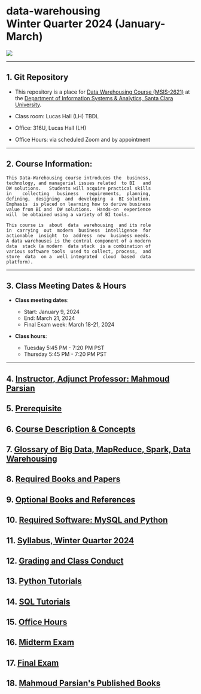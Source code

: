# data-warehousing </br> Winter Quarter 2024 (January-March)

![](./data_warehouse_image.png)

---------

## 1. Git Repository

* This repository is a place for [Data Warehousing 
  Course (MSIS-2621)](https://www.scu.edu/business/graduate-degrees/ms-programs/ms-information-systems/curriculum/)
  at the [Department of Information Systems & Analytics, Santa Clara University](https://www.scu.edu/business/isa/).
   
* Class room: Lucas Hall (LH) TBDL

* Office: 316U, Lucas Hall (LH)

* Office Hours: via scheduled Zoom and by appointment

---------

## 2. Course Information: 

	This Data-Warehousing course introduces the  business, 
	technology, and managerial issues related  to BI   and 
	DW solutions.   Students will acquire practical skills 
	in    collecting   business   requirements,  planning, 
	defining,  designing  and  developing  a  BI solution. 
	Emphasis  is placed on learning how to derive business 
	value from BI and  DW solutions.  Hands-on  experience 
	will  be obtained using a variety of BI tools. 

	This course is  about  data  warehousing  and its role 
	in  carrying  out  modern  business  intelligence  for 
	actionable  insight  to  address  new  business needs. 
	A data warehouses is the central component of a modern 
	data  stack (a modern  data stack  is a combination of 
	various software tools  used to collect, process,  and 
	store  data  on a  well integrated  cloud  based  data 
	platform). 

----------

## 3. Class Meeting Dates & Hours

* **Class meeting dates**: 
	* Start: January 9, 2024
	* End: March 21, 2024
	* Final Exam week: March 18-21, 2024

* **Class hours**:  
	* Tuesday 5:45 PM - 7:20 PM PST
	* Thursday 5:45 PM - 7:20 PM PST

-----------

## 4.  [Instructor, Adjunct Professor: Mahmoud Parsian](https://www.scu.edu/business/isa/faculty/parsian/)

## 5.  [Prerequisite](./webdocs/docs/prerequisite.md)

## 6.  [Course Description & Concepts](./webdocs/docs/course_description.md)

## 7.  [Glossary of Big Data, MapReduce, Spark, Data Warehousing](https://github.com/mahmoudparsian/big-data-mapreduce-course/blob/master/slides/glossary/README.md)

## 8.  [Required Books and Papers](./webdocs/docs/required_books.md)

## 9.  [Optional Books and References](./webdocs/docs/optional_books.md)

## 10. [Required Software: MySQL and Python](./webdocs/docs/required_software.md)

## 11. [Syllabus, Winter Quarter 2024](./syllabus/2024-Winter-Quarter/README.md)

## 12. [Grading and Class Conduct](./webdocs/docs/grading_and_class_conduct.md)

## 13. [Python Tutorials](./webdocs/docs/python_tutorials.md)

## 14. [SQL Tutorials](./webdocs/docs/sql_tutorials.md)

## 15. [Office Hours](./webdocs/docs/office_hours.md)

## 16. [Midterm Exam](./webdocs/docs/midterm_exam.md)

## 17. [Final Exam](./webdocs/docs/final_exam.md)

## 18. [Mahmoud Parsian's Published Books](./webdocs/docs/mahmoud_parsian_books.md)

